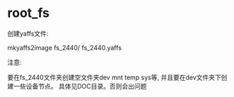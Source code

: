 # root_fs

创建yaffs文件:

mkyaffs2image  fs_2440/  fs_2440.yaffs



注意:

要在fs_2440文件夹创建空文件夹dev mnt temp sys等, 并且要在dev文件夹下创建一些设备节点。
具体见DOC目录。否则会出问题
